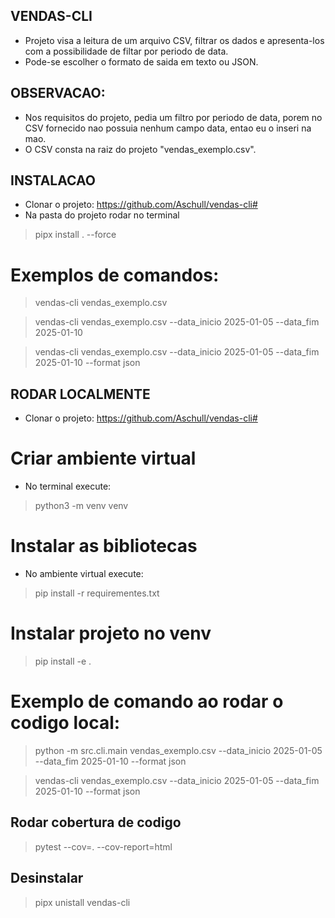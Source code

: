 ## VENDAS-CLI
 - Projeto visa a leitura de um arquivo CSV, filtrar os dados e apresenta-los com a possibilidade de filtar por periodo de data.
 - Pode-se escolher o formato de saida em texto ou JSON.

## OBSERVACAO:
 - Nos requisitos do projeto, pedia um filtro por periodo de data, porem no CSV fornecido nao possuia nenhum campo data, entao eu o inseri na mao.
 - O CSV consta na raiz do projeto "vendas_exemplo.csv".


## INSTALACAO
 - Clonar o projeto: https://github.com/Aschull/vendas-cli#
 - Na pasta do projeto rodar no terminal
 > pipx install . --force

# Exemplos de comandos:
 > vendas-cli vendas_exemplo.csv 

 > vendas-cli vendas_exemplo.csv --data_inicio 2025-01-05 --data_fim 2025-01-10

 > vendas-cli vendas_exemplo.csv --data_inicio 2025-01-05 --data_fim 2025-01-10 --format json

## RODAR LOCALMENTE
  - Clonar o projeto: https://github.com/Aschull/vendas-cli#


# Criar ambiente virtual
 - No terminal execute:
 > python3 -m venv venv


# Instalar as bibliotecas
 - No ambiente virtual execute:
 > pip install -r requirementes.txt

# Instalar projeto no venv
 > pip install -e .

# Exemplo de comando ao rodar o codigo local:
 > python -m src.cli.main vendas_exemplo.csv --data_inicio 2025-01-05 --data_fim 2025-01-10 --format json

 > vendas-cli vendas_exemplo.csv --data_inicio 2025-01-05 --data_fim 2025-01-10 --format json


## Rodar cobertura de codigo
 > pytest --cov=. --cov-report=html

## Desinstalar
 > pipx unistall vendas-cli